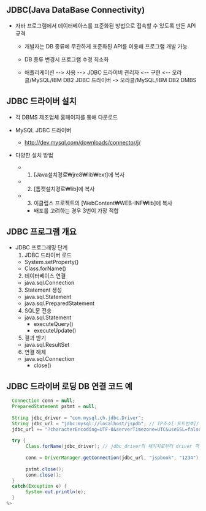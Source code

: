 ## JDBC(Java DataBase Connectivity)
- 자바 프로그램에서 데이터베아스를 표준화된 방법으로 접속할 수 있도록 만든 API 규격
  - 개발자는 DB 종류에 무관하게 표준화된 API를 이용해 프로그램 개발 가능
  - DB 종류 변경시 프로그램 수정 최소화

  - 애플리케이션 --> 사용 --> JDBC 드라이버 관리자 <-- 구현 <-- 오라클/MySQL/IBM DB2 JDBC 드라이버 -> 오라클/MySQL/IBM DB2 DMBS

## JDBC 드라이버 설치
- 각 DBMS 제조업체 홈페이지를 통해 다운로드
- MySQL JDBC 드라이버
  - http://dev.mysql.com/downloads/connector/j/

- 다양한 설치 방법
  - 1. [Java설치경로₩jre8₩lib₩ext]에 복사
  - 2. [톰캣설치경로₩lib]에 복사
  - 3. 이클립스 프로젝트의 [WebContent₩WEB-INF₩lib]에 복사
    - 배포를 고려하는 경우 3번이 가장 적합
  
## JDBC 프로그램 개요
- JDBC 프로그래밍 단계
   1. JDBC 드라이버 로드
     - System.setProperty()
     - Class.forName()
   2. 데이터베이스 연결
     - java.sql.Connection
   3. Statement 생성
     - java.sql.Statement
     - java.sql.PreparedStatement
   4. SQL문 전송
     - java.sql.Statement
       - executeQuery()
       - executeUpdate()
   5. 결과 받기
     - java.sql.ResultSet
   6. 연결 해제
     - java.sql.Connection
       - close()

## JDBC 드라이버 로딩 DB 연결 코드 예
``` java
  Connection conn = null;
  PreparedStatement pstmt = null;
   
  String jdbc_driver = "com.mysql.ch.jdbc.Driver";
  String jdbc_url = "jdbc:mysql://localhost/jspdb"; // IP주소[:포트번호]/스키마명
  jdbc_url += "?characterEncoding=UTF-8&serverTimezone=UTC&useSSL=false";
   
  try {
       Class.forName(jdbc_driver); // jdbc_driver의 패키지로부터 driver 객체를 생성
   
       conn = DriverManager.getConnection(jdbc_url, "jspbook", "1234");
   
       pstmt.close();
       conn.close();
  }
  catch(Exception e) {
       System.out.println(e);
  } 
%>
```

